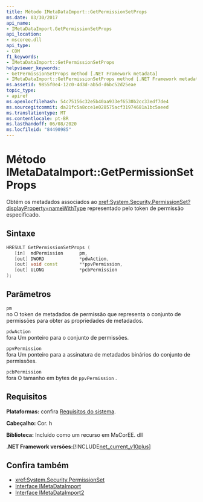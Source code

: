 ```yaml
---
title: Método IMetaDataImport::GetPermissionSetProps
ms.date: 03/30/2017
api_name:
- IMetaDataImport.GetPermissionSetProps
api_location:
- mscoree.dll
api_type:
- COM
f1_keywords:
- IMetaDataImport::GetPermissionSetProps
helpviewer_keywords:
- GetPermissionSetProps method [.NET Framework metadata]
- IMetaDataImport::GetPermissionSetProps method [.NET Framework metadata]
ms.assetid: 9855f0e4-12c0-4d3d-ab5d-d6bc52d25eae
topic_type:
- apiref
ms.openlocfilehash: 54c75156c32e5b40aa933ef6530b2cc33edf7de4
ms.sourcegitcommit: da21fc5a8cce1e028575acf31974681a1bc5aeed
ms.translationtype: MT
ms.contentlocale: pt-BR
ms.lasthandoff: 06/08/2020
ms.locfileid: "84490985"
---
```

# <a name="imetadataimportgetpermissionsetprops-method"></a>Método IMetaDataImport::GetPermissionSetProps
Obtém os metadados associados ao <xref:System.Security.PermissionSet?displayProperty=nameWithType> representado pelo token de permissão especificado.  
  
## <a name="syntax"></a>Sintaxe  
  
```cpp  
HRESULT GetPermissionSetProps (  
   [in]  mdPermission      pm,  
   [out] DWORD             *pdwAction,
   [out] void const        **ppvPermission,
   [out] ULONG             *pcbPermission  
);  
```  
  
## <a name="parameters"></a>Parâmetros  
 `pm`  
 no O token de metadados de permissão que representa o conjunto de permissões para obter as propriedades de metadados.  
  
 `pdwAction`  
 fora Um ponteiro para o conjunto de permissões.  
  
 `ppvPermission`  
 fora Um ponteiro para a assinatura de metadados binários do conjunto de permissões.  
  
 `pcbPermission`  
 fora O tamanho em bytes de `ppvPermission` .  
  
## <a name="requirements"></a>Requisitos  
 **Plataformas:** confira [Requisitos do sistema](../../get-started/system-requirements.md).  
  
 **Cabeçalho:** Cor. h  
  
 **Biblioteca:** Incluído como um recurso em MsCorEE. dll  
  
 **.NET Framework versões:**[!INCLUDE[net_current_v10plus](../../../../includes/net-current-v10plus-md.md)]  
  
## <a name="see-also"></a>Confira também

- <xref:System.Security.PermissionSet>
- [Interface IMetaDataImport](imetadataimport-interface.md)
- [Interface IMetaDataImport2](imetadataimport2-interface.md)

